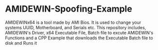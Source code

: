 # AMIDEWIN-Spoofing-Example
AMIDEWINx64 is a tool made by AMI Bios. It is used to change your systems UUID, Motherboard, and Serials etc. This repository includes, AMIDEWIN's Driver, x64 Executable File, Batch file to excute AMIDEWIN's Functions and a CPP Example that downloads the Executable Batch file to disk and Runs it
